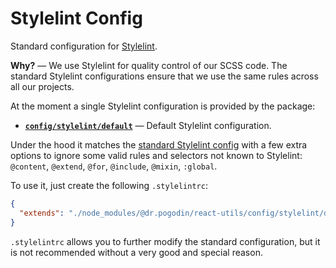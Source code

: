 # Stylelint Config
Standard configuration for [Stylelint](https://stylelint.io).

**Why?** &mdash; We use Stylelint for quality control of our SCSS code.
The standard Stylelint configurations ensure that we use the same rules across
all our projects.

At the moment a single Stylelint configuration is provided by the package:

- [**`config/stylelint/default`**](#default) &mdash; Default Stylelint
  configuration.

Under the hood it matches the
[standard Stylelint config](https://github.com/stylelint/stylelint-config-standard)
with a few extra options to ignore some valid rules and selectors not known to
Stylelint: `@content`, `@extend`, `@for`, `@include`, `@mixin`, `:global`.

To use it, just create the following `.stylelintrc`:
```json
{
  "extends": "./node_modules/@dr.pogodin/react-utils/config/stylelint/default.json"
}
```

`.stylelintrc` allows you to further modify the standard configuration, but it
is not recommended without a very good and special reason.
